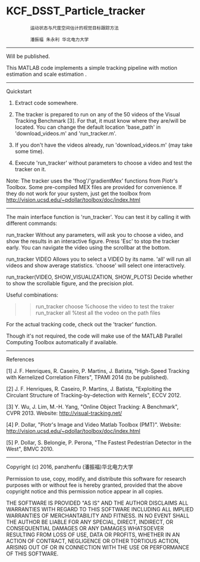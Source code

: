# KCF_DSST_Particle_tracker

             运动状态与尺度空间估计的视觉目标跟踪方法

             潘振福 朱永利 华北电力大学

________________
Will be published.

This MATLAB code implements a simple tracking pipeline with motion estimation and scale estimation .
__________
Quickstart

1. Extract code somewhere.

2. The tracker is prepared to run on any of the 50 videos of the Visual Tracking
   Benchmark [3]. For that, it must know where they are/will be located. You can
   change the default location 'base_path' in 'download_videos.m' and 'run_tracker.m'.

3. If you don't have the videos already, run 'download_videos.m' (may take some time).

4. Execute 'run_tracker' without parameters to choose a video and test the tracker on it.


Note: The tracker uses the 'fhog'/'gradientMex' functions from Piotr's Toolbox.
Some pre-compiled MEX files are provided for convenience. If they do not work for your
system, just get the toolbox from http://vision.ucsd.edu/~pdollar/toolbox/doc/index.html


__________

The main interface function is 'run_tracker'. You can test it by calling it with different commands:


 run_tracker
   Without any parameters, will ask you to choose a video, and show the results in an interactive
   figure. Press 'Esc' to stop the tracker early. You can navigate the
   video using the scrollbar at the bottom.

 run_tracker VIDEO
   Allows you to select a VIDEO by its name. 'all' will run all videos
   and show average statistics. 'choose' will select one interactively.


 run_tracker(VIDEO, SHOW_VISUALIZATION, SHOW_PLOTS)
   Decide whether to show the scrollable figure, and the precision plot.

 Useful combinations:
 >> run_tracker choose    %choose the video to test the traker
 >> run_tracker all       %test all the vodeo on the path files

For the actual tracking code, check out the 'tracker' function.

Though it's not required, the code will make use of the MATLAB Parallel Computing
Toolbox automatically if available.


__________
References

[1] J. F. Henriques, R. Caseiro, P. Martins, J. Batista, "High-Speed Tracking with
Kernelized Correlation Filters", TPAMI 2014 (to be published).

[2] J. F. Henriques, R. Caseiro, P. Martins, J. Batista, "Exploiting the Circulant
Structure of Tracking-by-detection with Kernels", ECCV 2012.

[3] Y. Wu, J. Lim, M.-H. Yang, "Online Object Tracking: A Benchmark", CVPR 2013.
Website: http://visual-tracking.net/

[4] P. Dollar, "Piotr's Image and Video Matlab Toolbox (PMT)".
Website: http://vision.ucsd.edu/~pdollar/toolbox/doc/index.html

[5] P. Dollar, S. Belongie, P. Perona, "The Fastest Pedestrian Detector in the
West", BMVC 2010.


_____________________________________
Copyright (c) 2016, panzhenfu (潘振福)华北电力大学 

Permission to use, copy, modify, and distribute this software for research
purposes with or without fee is hereby granted, provided that the above
copyright notice and this permission notice appear in all copies.

THE SOFTWARE IS PROVIDED "AS IS" AND THE AUTHOR DISCLAIMS ALL WARRANTIES
WITH REGARD TO THIS SOFTWARE INCLUDING ALL IMPLIED WARRANTIES OF
MERCHANTABILITY AND FITNESS. IN NO EVENT SHALL THE AUTHOR BE LIABLE FOR
ANY SPECIAL, DIRECT, INDIRECT, OR CONSEQUENTIAL DAMAGES OR ANY DAMAGES
WHATSOEVER RESULTING FROM LOSS OF USE, DATA OR PROFITS, WHETHER IN AN
ACTION OF CONTRACT, NEGLIGENCE OR OTHER TORTIOUS ACTION, ARISING OUT OF
OR IN CONNECTION WITH THE USE OR PERFORMANCE OF THIS SOFTWARE.
